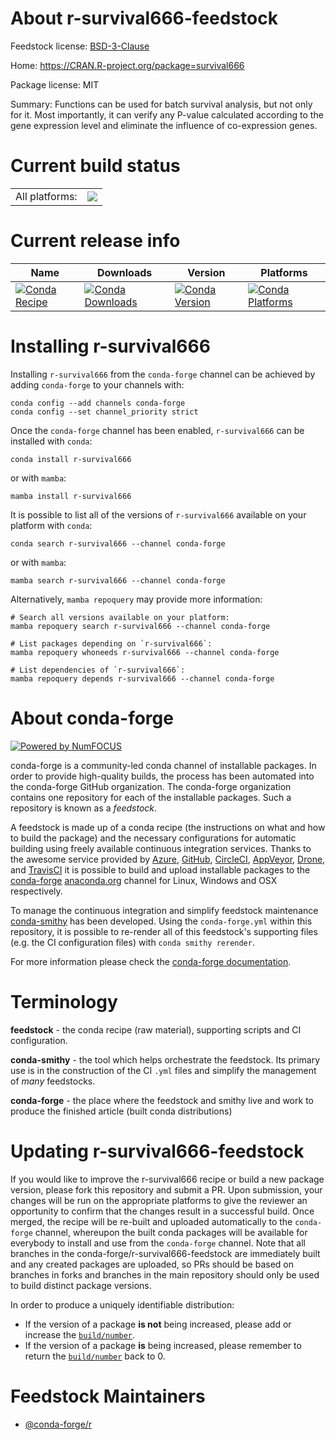 About r-survival666-feedstock
=============================

Feedstock license: [BSD-3-Clause](https://github.com/conda-forge/r-survival666-feedstock/blob/main/LICENSE.txt)

Home: https://CRAN.R-project.org/package=survival666

Package license: MIT

Summary: Functions can be used for batch survival analysis, but not only for it. Most importantly, it can verify any P-value calculated according to the gene expression level and eliminate the influence of co-expression genes.

Current build status
====================


<table><tr><td>All platforms:</td>
    <td>
      <a href="https://dev.azure.com/conda-forge/feedstock-builds/_build/latest?definitionId=16562&branchName=main">
        <img src="https://dev.azure.com/conda-forge/feedstock-builds/_apis/build/status/r-survival666-feedstock?branchName=main">
      </a>
    </td>
  </tr>
</table>

Current release info
====================

| Name | Downloads | Version | Platforms |
| --- | --- | --- | --- |
| [![Conda Recipe](https://img.shields.io/badge/recipe-r--survival666-green.svg)](https://anaconda.org/conda-forge/r-survival666) | [![Conda Downloads](https://img.shields.io/conda/dn/conda-forge/r-survival666.svg)](https://anaconda.org/conda-forge/r-survival666) | [![Conda Version](https://img.shields.io/conda/vn/conda-forge/r-survival666.svg)](https://anaconda.org/conda-forge/r-survival666) | [![Conda Platforms](https://img.shields.io/conda/pn/conda-forge/r-survival666.svg)](https://anaconda.org/conda-forge/r-survival666) |

Installing r-survival666
========================

Installing `r-survival666` from the `conda-forge` channel can be achieved by adding `conda-forge` to your channels with:

```
conda config --add channels conda-forge
conda config --set channel_priority strict
```

Once the `conda-forge` channel has been enabled, `r-survival666` can be installed with `conda`:

```
conda install r-survival666
```

or with `mamba`:

```
mamba install r-survival666
```

It is possible to list all of the versions of `r-survival666` available on your platform with `conda`:

```
conda search r-survival666 --channel conda-forge
```

or with `mamba`:

```
mamba search r-survival666 --channel conda-forge
```

Alternatively, `mamba repoquery` may provide more information:

```
# Search all versions available on your platform:
mamba repoquery search r-survival666 --channel conda-forge

# List packages depending on `r-survival666`:
mamba repoquery whoneeds r-survival666 --channel conda-forge

# List dependencies of `r-survival666`:
mamba repoquery depends r-survival666 --channel conda-forge
```


About conda-forge
=================

[![Powered by
NumFOCUS](https://img.shields.io/badge/powered%20by-NumFOCUS-orange.svg?style=flat&colorA=E1523D&colorB=007D8A)](https://numfocus.org)

conda-forge is a community-led conda channel of installable packages.
In order to provide high-quality builds, the process has been automated into the
conda-forge GitHub organization. The conda-forge organization contains one repository
for each of the installable packages. Such a repository is known as a *feedstock*.

A feedstock is made up of a conda recipe (the instructions on what and how to build
the package) and the necessary configurations for automatic building using freely
available continuous integration services. Thanks to the awesome service provided by
[Azure](https://azure.microsoft.com/en-us/services/devops/), [GitHub](https://github.com/),
[CircleCI](https://circleci.com/), [AppVeyor](https://www.appveyor.com/),
[Drone](https://cloud.drone.io/welcome), and [TravisCI](https://travis-ci.com/)
it is possible to build and upload installable packages to the
[conda-forge](https://anaconda.org/conda-forge) [anaconda.org](https://anaconda.org/)
channel for Linux, Windows and OSX respectively.

To manage the continuous integration and simplify feedstock maintenance
[conda-smithy](https://github.com/conda-forge/conda-smithy) has been developed.
Using the ``conda-forge.yml`` within this repository, it is possible to re-render all of
this feedstock's supporting files (e.g. the CI configuration files) with ``conda smithy rerender``.

For more information please check the [conda-forge documentation](https://conda-forge.org/docs/).

Terminology
===========

**feedstock** - the conda recipe (raw material), supporting scripts and CI configuration.

**conda-smithy** - the tool which helps orchestrate the feedstock.
                   Its primary use is in the construction of the CI ``.yml`` files
                   and simplify the management of *many* feedstocks.

**conda-forge** - the place where the feedstock and smithy live and work to
                  produce the finished article (built conda distributions)


Updating r-survival666-feedstock
================================

If you would like to improve the r-survival666 recipe or build a new
package version, please fork this repository and submit a PR. Upon submission,
your changes will be run on the appropriate platforms to give the reviewer an
opportunity to confirm that the changes result in a successful build. Once
merged, the recipe will be re-built and uploaded automatically to the
`conda-forge` channel, whereupon the built conda packages will be available for
everybody to install and use from the `conda-forge` channel.
Note that all branches in the conda-forge/r-survival666-feedstock are
immediately built and any created packages are uploaded, so PRs should be based
on branches in forks and branches in the main repository should only be used to
build distinct package versions.

In order to produce a uniquely identifiable distribution:
 * If the version of a package **is not** being increased, please add or increase
   the [``build/number``](https://docs.conda.io/projects/conda-build/en/latest/resources/define-metadata.html#build-number-and-string).
 * If the version of a package **is** being increased, please remember to return
   the [``build/number``](https://docs.conda.io/projects/conda-build/en/latest/resources/define-metadata.html#build-number-and-string)
   back to 0.

Feedstock Maintainers
=====================

* [@conda-forge/r](https://github.com/orgs/conda-forge/teams/r/)

